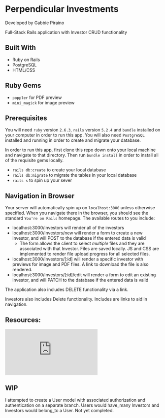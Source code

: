 # Perpendicular Investments
Developed by Gabbie Piraino

Full-Stack Rails application with Investor CRUD functionality

## Built With
* Ruby on Rails
* PostgreSQL
* HTML/CSS

## Ruby Gems
* `poppler` for PDF preview
* `mini_magick` for image preview

## Prerequisites
You will need `ruby` version `2.6.3`, `rails` version `5.2.4` and `bundle` installed on your computer in order to run this app. You will also need `PostgreSQL` installed and running in order to create and migrate your database.

In order to run this app, first clone this repo down onto your local machine and navigate to that directory. Then run `bundle install` in order to install all of the requisite gems locally.

* `rails db:create` to create your local database
* `rails db:migrate` to migrate the tables in your local database
* `rails s` to spin up your sever

## Navigation in Browser 
Your server will automatically spin up on `localhost:3000` unless otherwise specified. When you navigate there in the browser, you should see the standard `You're on Rails` homepage. The available routes to you include: 
* localhost:3000/investors will render all of the investors 
* localhost:3000/investors/new will render a form to create a new investor, and will POST to the database if the entered data is valid
  * The form allows the client to select _multiple_ files and they are associated with that Investor. Files are saved locally. JS and CSS are implemented to render file upload progress for all selected files.  
* localhost:3000/investors/[:id] will render a specific investor with previews for image and PDF files. A link to download the file is also rendered. 
* localhost:3000/investors/[:id]/edit will render a form to edit an existing investor, and will PATCH to the database if the entered data is valid 

The application also includes DELETE functionality via a link. 

Investors also includes Delete functionality. Includes are links to aid in navigation. 

## Resources: 
![Active Storage Overview](https://edgeguides.rubyonrails.org/active_storage_overview.html)

## WIP 
I attempted to create a User model with associated authorization and authentication on a separate branch. Users would have_many Investors and Investors would belong_to a User. Not yet completed. 
